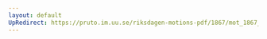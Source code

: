 ```yaml
---
layout: default
UpRedirect: https://pruto.im.uu.se/riksdagen-motions-pdf/1867/mot_1867__ak__222/mot_1867__ak__222-001.pdf
---
```

